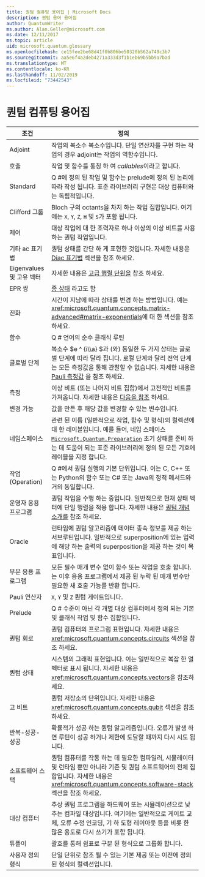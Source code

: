 ```yaml
---
title: 퀀텀 컴퓨팅 용어집 | Microsoft Docs
description: 퀀텀 용어 용어집
author: QuantumWriter
ms.author: Alan.Geller@microsoft.com
ms.date: 12/11/2017
ms.topic: article
uid: microsoft.quantum.glossary
ms.openlocfilehash: ce15fee2be68d41f0b806be50320b562a749c3b7
ms.sourcegitcommit: aa5e6f4a2deb4271a333d3f1b1eb69b5bb9a7bad
ms.translationtype: MT
ms.contentlocale: ko-KR
ms.lasthandoff: 11/02/2019
ms.locfileid: "73442543"
---
```

# <a name="quantum-computing-glossary"></a>퀀텀 컴퓨팅 용어집

|조건|정의|
|-------------|----------|
|Adjoint|작업의 복소수 복소수입니다. 단일 연산자를 구현 하는 작업의 경우 adjoint는 작업의 역함수입니다.|
|호출|작업 및 함수를 통칭 하 여 *callables*이라고 합니다.|
|Standard|Q #에 정의 된 작업 및 함수는 prelude에 정의 된 논리에 따라 작성 됩니다. 표준 라이브러리 구현은 대상 컴퓨터와는 독립적입니다.|
|Clifford 그룹|Bloch 구의 octants을 차지 하는 작업 집합입니다. 여기에는 `X`, `Y`, `Z`, `H` 및 `S`가 포함 됩니다.|
|제어|대상 작업에 대 한 조력자로 하나 이상의 이상 비트를 사용 하는 퀀텀 작업입니다.|
|기타 ac 표기법|퀀텀 상태를 간단 하 게 표현한 것입니다. 자세한 내용은 [Diac 표기법](xref:microsoft.quantum.concepts.dirac) 섹션을 참조 하세요.|
|Eigenvalues 및 고유 벡터|자세한 내용은 [고급 행렬 단원을](xref:microsoft.quantum.concepts.matrix-advanced) 참조 하세요.|
|EPR 쌍|[종 상태](https://en.wikipedia.org/wiki/Bell_state) 라고도 함|
|진화|시간이 지남에 따라 상태를 변경 하는 방법입니다. 예는 <xref:microsoft.quantum.concepts.matrix-advanced#matrix-exponentials>에 대 한 섹션을 참조 하세요. |
|함수|Q # 언어의 순수 클래식 루틴|
| <a id="global-phase"></a>글로벌 단계 | 복소수 $e ^ {i\\\a} $과 (와) 동일한 두 가지 상태는 글로벌 단계에 따라 달라 집니다. 로컬 단계와 달리 전역 단계는 모든 측정값을 통해 관찰할 수 없습니다. 자세한 내용은 [Pauli 측정값](xref:microsoft.quantum.concepts.pauli) 을 참조 하세요. |
|측정|이상 비트 (또는 나머지 비트 집합)에서 고전적인 비트를 가져옵니다. 자세한 내용은 [다음을 참조](xref:microsoft.quantum.concepts.qubit) 하세요.|
|변경 가능|값을 만든 후 해당 값을 변경할 수 있는 변수입니다.|
|네임스페이스|관련 된 이름 (일반적으로 작업, 함수 및 형식)의 컬렉션에 대 한 레이블입니다. 예를 들어, 네임 스페이스 [`Microsoft.Quantum.Preparation`](xref:microsoft.quantum.preparation) 초기 상태를 준비 하는 데 도움이 되는 표준 라이브러리에 정의 된 모든 기호에 레이블을 지정 합니다.|
|작업(Operation)|Q #에서 퀀텀 실행의 기본 단위입니다. 이는 C, C++ 또는 Python의 함수 또는 C# 또는 Java의 정적 메서드와 거의 동일합니다.|
|운영자 응용 프로그램|퀀텀 작업을 수행 하는 중입니다. 일반적으로 현재 상태 벡터에 단일 행렬을 적용 합니다. 자세한 내용은 [퀀텀 개념 소개를](xref:microsoft.quantum.concepts.intro) 참조 하세요.|
|Oracle|런타임에 퀀텀 알고리즘에 데이터 종속 정보를 제공 하는 서브루틴입니다. 일반적으로 superposition에 있는 입력에 해당 하는 출력의 superposition을 제공 하는 것이 목표입니다.   |
|부분 응용 프로그램|모든 필수 매개 변수 없이 함수 또는 작업을 호출 합니다. 는 이후 응용 프로그램에서 제공 된 누락 된 매개 변수만 필요한 새 호출 가능를 반환 합니다.|
|Pauli 연산자|`X`, `Y` 및 `Z` 퀀텀 게이트입니다.|
|Prelude|Q # 수준이 아닌 각 개별 대상 컴퓨터에서 정의 되는 기본 및 클래식 작업 및 함수 집합입니다.|
|퀀텀 회로|퀀텀 컴퓨터의 프로그램 표현입니다. 자세한 내용은 <xref:microsoft.quantum.concepts.circuits> 섹션을 참조 하세요.|
|퀀텀 상태|시스템의 그래픽 표현입니다. 이는 일반적으로 복잡 한 열 벡터로 표시 됩니다. 자세한 내용은 <xref:microsoft.quantum.concepts.vectors>을 참조하세요. |
|고 비트|퀀텀 저장소의 단위입니다. 자세한 내용은 <xref:microsoft.quantum.concepts.qubit> 섹션을 참조 하세요.|
|반복-성공-성공|확률적가 성공 하는 퀀텀 알고리즘입니다. 오류가 발생 하면 루틴이 성공 하거나 제한에 도달할 때까지 다시 시도 됩니다. |
|소프트웨어 스택|퀀텀 컴퓨터를 작동 하는 데 필요한 컴파일러, 시뮬레이터 및 런타임 뿐만 아니라 기존 및 퀀텀 소프트웨어의 전체 집합입니다. 자세한 내용은 <xref:microsoft.quantum.concepts.software-stack> 섹션을 참조 하세요. |
|대상 컴퓨터|추상 퀀텀 프로그램을 하드웨어 또는 시뮬레이션으로 낮추는 컴파일 대상입니다. 여기에는 일반적으로 게이트 교체, 오류 수정 인코딩, 기 하 도형 레이아웃 등을 비롯 한 많은 용도로 다시 쓰기가 포함 됩니다.|
|튜플이|괄호를 통해 쉼표로 구분 된 형식으로 그룹화 합니다. |
|사용자 정의 형식|단일 단위로 참조 될 수 있는 기본 제공 또는 이전에 정의 된 형식의 컬렉션입니다.|

